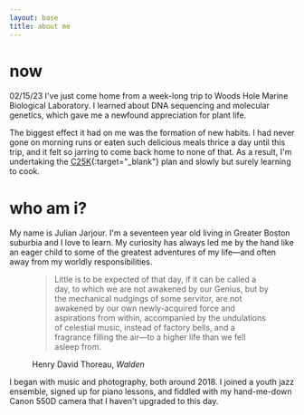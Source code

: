 ```yaml
---
layout: base
title: about me
---
```

<h1>now</h1><span class="subtitle">02/15/23</span>
I've just come home from a week-long trip to Woods Hole Marine Biological Laboratory. I learned about DNA sequencing and molecular genetics, which gave me a newfound appreciation for plant life.

The biggest effect it had on me was the formation of new habits. I had never gone on morning runs or eaten such delicious meals thrice a day until this trip, and it felt so jarring to come back home to none of that. As a result, I'm undertaking the [C25K](https://c25k.com/c25k_plan/){:target="_blank"} plan and slowly but surely learning to cook.
<h1>who am i?</h1>
<span class="dc">M</span>y name is Julian Jarjour. I'm a seventeen year old living in Greater Boston suburbia and I love to learn. My curiosity has always led me by the hand like an eager child to some of the greatest adventures of my life—and often away from my worldly responsibilities.

<figure><blockquote class="epigraph">Little is to be expected of that day, if it can be called a day, to which we are not awakened by our Genius, but by the mechanical nudgings of some servitor, are not awakened by our own newly-acquired force and aspirations from within, accompanied by the undulations of celestial music, instead of factory bells, and a fragrance filling the air—to a higher life than we fell asleep from.</blockquote><figcaption>Henry David Thoreau, <em>Walden</em></figcaption></figure>

I began with music and photography, both around 2018. I joined a youth jazz ensemble, signed up for piano lessons, and fiddled with my hand-me-down Canon 550D camera that I haven't upgraded to this day.
